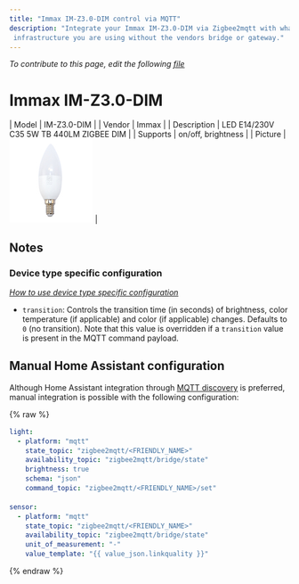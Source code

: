 ```yaml
---
title: "Immax IM-Z3.0-DIM control via MQTT"
description: "Integrate your Immax IM-Z3.0-DIM via Zigbee2mqtt with whatever smart home
 infrastructure you are using without the vendors bridge or gateway."
---
```


*To contribute to this page, edit the following
[file](https://github.com/Koenkk/zigbee2mqtt.io/blob/master/docs/devices/IM-Z3.0-DIM.md)*

# Immax IM-Z3.0-DIM

| Model | IM-Z3.0-DIM  |
| Vendor  | Immax  |
| Description | LED E14/230V C35 5W TB 440LM ZIGBEE DIM |
| Supports | on/off, brightness |
| Picture | ![Immax IM-Z3.0-DIM](../images/devices/IM-Z3.0-DIM.jpg) |

## Notes


### Device type specific configuration
*[How to use device type specific configuration](../information/configuration.md)*


* `transition`: Controls the transition time (in seconds) of brightness,
color temperature (if applicable) and color (if applicable) changes. Defaults to `0` (no transition).
Note that this value is overridden if a `transition` value is present in the MQTT command payload.


## Manual Home Assistant configuration
Although Home Assistant integration through [MQTT discovery](../integration/home_assistant) is preferred,
manual integration is possible with the following configuration:


{% raw %}
```yaml
light:
  - platform: "mqtt"
    state_topic: "zigbee2mqtt/<FRIENDLY_NAME>"
    availability_topic: "zigbee2mqtt/bridge/state"
    brightness: true
    schema: "json"
    command_topic: "zigbee2mqtt/<FRIENDLY_NAME>/set"

sensor:
  - platform: "mqtt"
    state_topic: "zigbee2mqtt/<FRIENDLY_NAME>"
    availability_topic: "zigbee2mqtt/bridge/state"
    unit_of_measurement: "-"
    value_template: "{{ value_json.linkquality }}"
```
{% endraw %}


